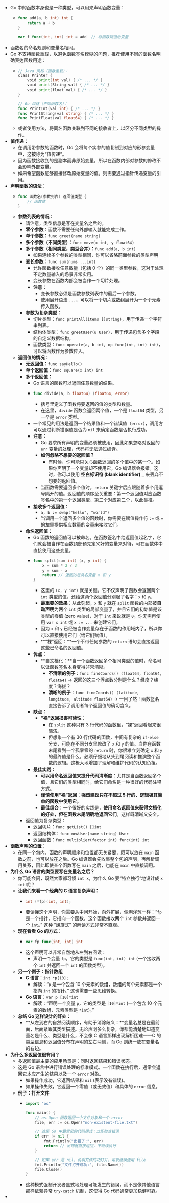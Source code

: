 - Go 中的函数本身也是一种类型，可以用来声明函数变量：
	- ```go
	  func add(a, b int) int {
	      return a + b
	  }
	  
	  var f func(int, int) int = add  // 将函数赋值给变量
	  ```
- 函数名的命名规则和变量名相同。
- Go 不支持函数重载，以避免函数签名模糊的问题，推荐使用不同的函数名明确表达函数用途：
	- ```go
	  // Java 风格（函数重载）：
	  class Printer {
	      void print(int val) { /* ... */ }
	      void print(String val) { /* ... */ }
	      void print(float val) { /* ... */ }
	  }
	  
	  // Go 风格（不同函数名）：
	  func PrintInt(val int) { /* ... */ }
	  func PrintString(val string) { /* ... */ }
	  func PrintFloat(val float64) { /* ... */ }
	  
	  ```
	- 或者使用方法，将同名函数关联到不同的接收者上，以区分不同类型的操作。
- **值传递：**
	- 在调用带参数的函数时，Go 会将每个实参的值复制到对应的形参变量中，这被称为“值传递”。
	- 因为函数接收到的是副本而非原始变量，所以在函数内部对参数的修改不会影响外部变量。
	- 如果希望函数能够直接修改原始变量的值，则需要通过指针传递变量的引用。
- **声明函数的语法：**
	- ```go
	  func 函数名(参数列表) 返回值类型 {
	      // 函数体
	  }
	  ```
	- **参数列表的情况：**
		- 请注意，类型信息是写在变量名之后的。
		- **零个参数**：函数不需要任何外部输入就能完成工作。
		- **单个参数：**`func greet(name string)`
		- **多个参数（不同类型）：**`func move(x int, y float64)`
		- **多个参数（相同类型，类型合并）：**`func add(a, b int)`
			- 如果连续多个参数的类型相同，你可以省略前面参数的类型声明
		- **变长参数：**`func sum(nums ...int)`
			- 允许函数接收任意数量（包括 0 个）的同一类型参数，这对于处理不定数量输入的场景非常实用。
			- 变长参数在函数内部会被当作一个切片处理。
			- **注意：**
				- 变长参数必须是函数参数列表中的最后一个参数。
				- 使用展开语法 `...`，可以将一个切片或数组展开为一个个元素传入函数。
		- **参数为复杂类型：**
			- 切片类型：`func printAll(items []string)`，用于传递一个字符串列表。
			- 结构体类型：`func greetUser(u User)`，用于传递包含多个字段的自定义数据结构。
			- 函数类型：`func operate(a, b int, op func(int, int) int)`，可以将函数作为参数传入。
	- **返回值的情况：**
		- **无返回值：**`func sayHello()`
		- **单个返回值：**`func square(x int) int`
		- **多个返回值：**
			- Go 语言的函数可以返回任意数量的结果。
			- ```go
			  func divide(a, b float64) (float64, error)
			  ```
				- 括号里定义了函数将要返回的值的类型和数量。
				- 在这里，`divide` 函数会返回两个值，一个是 `float64` 类型，另一个是 `error` 类型。
			- 一个常见的用法是返回一个结果值和一个错误值（`error`），调用方可以通过判断错误值是否为 `nil` 来确定函数是否执行成功。
			- **注意：**
				- Go 要求所有声明的变量必须被使用，因此如果忽略对返回的 `err` 变量的处理，代码将无法通过编译。
				- **如何忽略不想要的返回值？**
					- 有时候，你可能只关心函数返回的多个值中的某一个。如果你声明了一个变量却不使用它，Go 编译器会报错。这时，你可以使用 **空白标识符 (blank identifier)** `_` 来丢弃不想要的返回值。
				- 当函数需要返回多个值时，`return` 关键字后应跟随着多个用逗号隔开的值。返回值的顺序至关重要：第一个返回值对应函数签名中的第一个返回类型，第二个对应第二个，以此类推。
			- **接收多个返回值：**
				- `a, b := swap("hello", "world")`
				- 当调用一个返回多个值的函数时，你需要在赋值操作符 `:=` 或 `=` 的左侧提供相应数量的变量来接收它们。
		- **命名返回值：**
			- Go 函数的返回值可以被命名。在函数签名中给返回值起名字，它们就会被当作在函数顶部预先定义好的变量来对待，可在函数体中直接使用这些变量。
			- ```go
			  func split(sum int) (x, y int) {
			      x = sum * 2 / 3
			      y = sum - x
			      return // 返回的是具名变量 x 和 y
			  }
			  ```
				- 这里的 `(x, y int)` 就是关键。它不仅声明了函数会返回两个 `int` 类型的值，还给这两个返回值分别起了名字：`x` 和 `y`。
				- **最重要的效果**：从此刻起，`x` 和 `y` 就在 `split` 函数的内部被**自动声明**为两个 `int` 类型的局部变量了，并且它们的初始值是该类型的零值 (zero value)，对于 `int` 来说就是 `0`。你无需再使用 `var x int` 或 `x := ...` 来创建它们。
				- 因为 `x` 和 `y` 已经被当作变量存在于函数的作用域内了，所以你可以直接使用它们（给它们赋值）。
				- **“裸”返回：**一个不带任何参数的 `return` 语句会直接返回这些已命名的返回值。
			- **优点：**
				- **自文档化：**当一个函数返回多个相同类型的值时，命名可以让函数签名本身变得非常清晰。
					- **不清晰的例子**：`func findCoords() (float64, float64, float64)` -> 返回的这三个浮点数分别是什么？经度？纬度？海拔？
					- **清晰的例子**：`func findCoords() (latitude, longitude, altitude float64)` -> 一目了然！函数签名直接告诉了调用者每个返回值的确切含义。
			- **缺点：**
				- **“裸”返回损害可读性**：
					- 在 `split` 这种只有 3 行代码的函数里，“裸”返回看起来很简洁。
					- 但想象一个有 30 行代码的函数，中间有复杂的 `if-else` 分支，可能在不同分支里修改了 `x` 和 `y` 的值。当你在函数末尾看到一个孤零零的 `return` 时，你很难立刻确定 `x` 和 `y` 的最终值是什么，必须仔细地从头到尾阅读和推演整个函数的逻辑。这极大地增加了理解和维护代码的认知负担。
			- **最佳实践：**
				- **可以用命名返回值来提升代码清晰度**：尤其是当函数返回多个值，且它们的类型相同时，给它们命名是一种很好的代码注释方式。
				- **谨慎使用“裸”返回**：**强烈建议只在不超过 5 行的、逻辑极其简单的函数中使用它。**
				- **最佳组合**：一个很好的实践是，**使用命名返回值来获得文档化的好处，但在函数末尾明确地返回它们**。这样既清晰又安全。
		- 返回值为复杂类型：
			- 返回切片：`func getList() []int`
			- 返回结构体：`func newUser(name string) User`
			- 返回函数：`func multiplier(factor int) func(int) int`
- **函数声明的位置：**
	- 在同一个包内，函数的声明顺序和位置都无关紧要，既可以放在 `main` 函数之前，也可以放在之后。Go 编译器会先收集整个包的声明，再解析调用关系，因此即使某个函数写在 `main` 之后，也能在 `main` 中直接调用。
- **为什么 Go 语言的类型要写在变量名之后？**
	- 你可能会问，既然大家都习惯 `int x`，为什么 Go 要“特立独行”地设计成 `x int` 呢？
	- **让我们来看一个经典的 C 语言复杂声明：**
		- ```c
		  int (*fp)(int, int);
		  ```
		- 要读懂这个声明，你需要从中间开始，向外扩展，像剥洋葱一样：“`fp` 是一个指针，它指向一个函数，这个函数接收两个 `int` 参数并返回一个 `int`。”  这种 “螺旋式” 的解读方式非常不直观。
	- **现在看看 Go 的方式：**
		- ```go
		  var fp func(int, int) int
		  ```
		- 这个声明可以非常自然地从左到右阅读：
			- 声明一个变量 `fp`，它的类型是 `func(int, int) int` (一个接收两个 `int` 并返回一个 `int` 的函数类型)。
	- **另一个例子：指针数组**
		- **C 语言**：`int *p[10];`
			- 解读：“`p` 是一个包含 10 个元素的数组，数组的每个元素都是一个指向 `int` 的指针。” 这也需要一些思维转换。
		- **Go 语言**：`var p [10]*int`
			- 解读：“声明一个变量 `p`，它的类型是 `[10]*int` (一个包含 10 个元素的数组，元素类型是 `*int`)。”
	- **总结 Go 这样设计的好处：**
		- **从左到右的自然阅读顺序，有助于消除歧义：**变量名总是在最前面，后面紧跟其类型描述。无论声明多么复杂，你都能清楚地知道变量名是什么、类型是什么，不会像 C 语言那样出现解析困难——C 的类型信息和返回值分布在声明的左右两侧，而 Go 则统一放在变量名的右边。
- **为什么多返回值很有用？**
	- 多返回值最主要的应用场景是：同时返回结果和错误状态。
	- 这是 Go 语言中进行错误处理的标准模式。一个函数在执行后，通常会返回它本应产生的结果以及一个 `error` 对象。
		- 如果操作成功，它返回结果和 `nil` (表示没有错误)。
		- 如果操作失败，它返回一个零值（或无效值）和具体的 `error` 信息。
	- **例子：打开文件**
		- ```go
		  import "os"
		  
		  func main() {
		      // os.Open 函数返回一个文件对象和一个 error
		      file, err := os.Open("non-existent-file.txt")
		  
		      // 这是 Go 中最常见的代码模式：立即检查错误
		      if err != nil {
		          fmt.Println("出错了:", err)
		          return // 出错就直接返回，不继续执行
		      }
		  
		      // 如果 err 是 nil，说明文件成功打开，可以继续使用 file
		      fmt.Println("文件打开成功:", file.Name())
		      file.Close()
		  }
		  ```
		- 这种模式强制开发者显式地处理可能发生的错误，而不是像其他语言那样依赖异常 `try-catch` 机制，这使得 Go 代码通常更加稳健可靠。
-